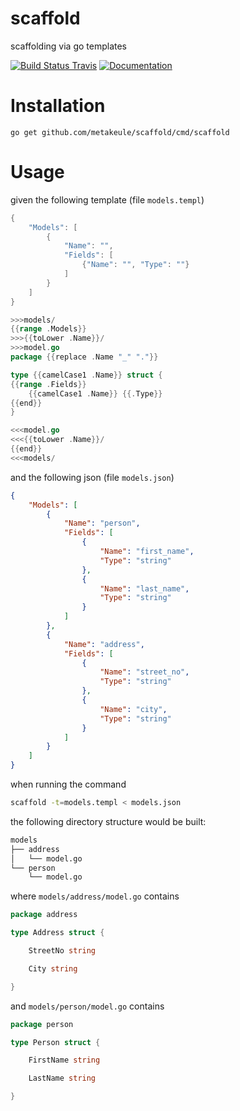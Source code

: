 # scaffold

scaffolding via go templates

[![Build Status Travis](https://secure.travis-ci.org/metakeule/scaffold.png)](http://travis-ci.org/metakeule/scaffold) [![Documentation](http://godoc.org/gopkg.in/metakeule/scaffold.v1?status.png)](http://godoc.org/gopkg.in/metakeule/scaffold.v1) 

Installation
============

`go get github.com/metakeule/scaffold/cmd/scaffold`

Usage
=====

given the following template (file `models.templ`)

```go
{
    "Models": [
        {
            "Name": "",
            "Fields": [
                {"Name": "", "Type": ""}
            ]
        }
    ]
}

>>>models/
{{range .Models}}
>>>{{toLower .Name}}/
>>>model.go
package {{replace .Name "_" "."}}

type {{camelCase1 .Name}} struct {
{{range .Fields}}
    {{camelCase1 .Name}} {{.Type}}
{{end}}
}

<<<model.go
<<<{{toLower .Name}}/
{{end}}
<<<models/

```

and the following json (file `models.json`)

```json
{
    "Models": [
        {
            "Name": "person",
            "Fields": [
                {
                    "Name": "first_name",
                    "Type": "string"
                },
                {
                    "Name": "last_name",
                    "Type": "string"
                }
            ]
        },
        {
            "Name": "address",
            "Fields": [
                {
                    "Name": "street_no",
                    "Type": "string"
                },
                {
                    "Name": "city",
                    "Type": "string"
                }
            ]
        }
    ]
}
```

when running the command

```sh
scaffold -t=models.templ < models.json
```

the following directory structure would be built:

```sh
models
├── address
│   └── model.go
└── person
    └── model.go
```

where `models/address/model.go` contains

```go
package address

type Address struct {

    StreetNo string

    City string

}

```

and `models/person/model.go` contains

```go
package person

type Person struct {

    FirstName string

    LastName string

}

```